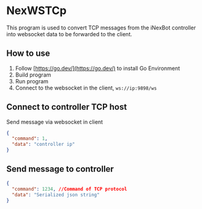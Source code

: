 # NexWSTCp

This program is used to convert TCP messages from the iNexBot controller into websocket data to be forwarded to the client.

## How to use

1. Follow [https://go.dev/](https://go.dev/) to install Go Environment
2. Build program
3. Run program
4. Connect to the websocket in the client, `ws://ip:9898/ws`

## Connect to controller TCP host

Send message via websocket in client

```json
{
  "command": 1,
  "data": "controller ip"
}
```

## Send message to controller

```json
{
  "command": 1234, //Command of TCP protocol
  "data": "Serialized json string"
}
```
